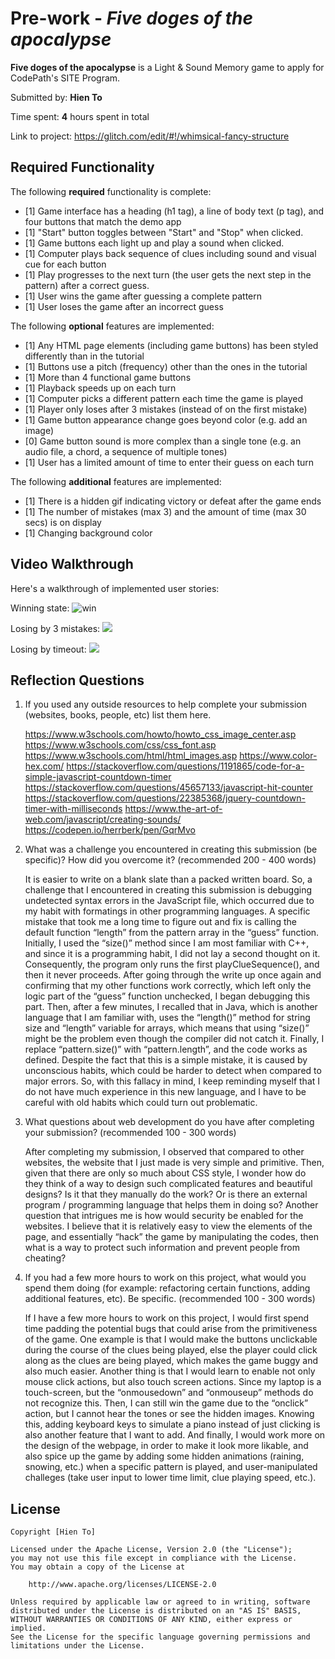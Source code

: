 # Pre-work - _Five doges of the apocalypse_

**Five doges of the apocalypse** is a Light & Sound Memory game to apply for CodePath's SITE Program.

Submitted by: **Hien To**

Time spent: **4** hours spent in total

Link to project: https://glitch.com/edit/#!/whimsical-fancy-structure

## Required Functionality

The following **required** functionality is complete:

- [1] Game interface has a heading (h1 tag), a line of body text (p tag), and four buttons that match the demo app
- [1] "Start" button toggles between "Start" and "Stop" when clicked.
- [1] Game buttons each light up and play a sound when clicked.
- [1] Computer plays back sequence of clues including sound and visual cue for each button
- [1] Play progresses to the next turn (the user gets the next step in the pattern) after a correct guess.
- [1] User wins the game after guessing a complete pattern
- [1] User loses the game after an incorrect guess

The following **optional** features are implemented:

- [1] Any HTML page elements (including game buttons) has been styled differently than in the tutorial
- [1] Buttons use a pitch (frequency) other than the ones in the tutorial
- [1] More than 4 functional game buttons
- [1] Playback speeds up on each turn
- [1] Computer picks a different pattern each time the game is played
- [1] Player only loses after 3 mistakes (instead of on the first mistake)
- [1] Game button appearance change goes beyond color (e.g. add an image)
- [0] Game button sound is more complex than a single tone (e.g. an audio file, a chord, a sequence of multiple tones)
- [1] User has a limited amount of time to enter their guess on each turn

The following **additional** features are implemented:

- [1] There is a hidden gif indicating victory or defeat after the game ends
- [1] The number of mistakes (max 3) and the amount of time (max 30 secs) is on display
- [1] Changing background color

## Video Walkthrough

Here's a walkthrough of implemented user stories:

Winning state:
![win](https://i.imgur.com/A6WbByd.gif)

Losing by 3 mistakes:
<img src="https://cdn.glitch.com/4ae94571-8cd8-489f-85f9-6c466bfc5720%2Fmistake.gif?v=1616542101824">

Losing by timeout:
<img src="https://cdn.glitch.com/4ae94571-8cd8-489f-85f9-6c466bfc5720%2Ftimeout.gif?v=1616542108646">

## Reflection Questions

1. If you used any outside resources to help complete your submission (websites, books, people, etc) list them here.

   https://www.w3schools.com/howto/howto_css_image_center.asp
   https://www.w3schools.com/css/css_font.asp
   https://www.w3schools.com/html/html_images.asp
   https://www.color-hex.com/
   https://stackoverflow.com/questions/1191865/code-for-a-simple-javascript-countdown-timer
   https://stackoverflow.com/questions/45657133/javascript-hit-counter
   https://stackoverflow.com/questions/22385368/jquery-countdown-timer-with-milliseconds
   https://www.the-art-of-web.com/javascript/creating-sounds/
   https://codepen.io/herrberk/pen/GqrMvo
   

2. What was a challenge you encountered in creating this submission (be specific)? How did you overcome it? (recommended 200 - 400 words)
   
   It is easier to write on a blank slate than a packed written board. So, a challenge that I encountered in creating this submission is debugging 
   undetected syntax errors in the JavaScript file, which occurred due to my habit with formatings in other programming languages. A specific mistake 
   that took me a long time to figure out and fix is calling the default function “length” from the pattern array in the “guess” function. Initially, 
   I used the “size()” method since I am most familiar with C++, and since it is a programming habit, I did not lay a second thought on it. Consequently, 
   the program only runs the first playClueSequence(), and then it never proceeds. After going through the write up once again and confirming that my 
   other functions work correctly, which left only the logic part of the “guess” function unchecked, I began debugging this part. Then, after a few minutes, 
   I recalled that in Java, which is another language that I am familiar with, uses the “length()” method for string size and “length” variable for arrays, 
   which means that using “size()” might be the problem even though the compiler did not catch it. Finally, I replace “pattern.size()” with “pattern.length”, 
   and the code works as defined. Despite the fact that this is a simple mistake, it is caused by unconscious habits, which could be harder to detect when 
   compared to major errors. So, with this fallacy in mind, I keep reminding myself that I do not have much experience in this new language, and I have to 
   be careful with old habits which could turn out problematic.

3) What questions about web development do you have after completing your submission? (recommended 100 - 300 words)

   After completing my submission, I observed that compared to other websites, the website that I just made is very simple and primitive. Then, given that 
   there are only so much about CSS style, I wonder how do they think of a way to design such complicated features and beautiful designs? Is it that they 
   manually do the work? Or is there an external program / programming language that helps them in doing so? Another question that intrigues me is how would 
   security be enabled for the websites. I believe that it is relatively easy to view the elements of the page, and essentially “hack” the game by manipulating 
   the codes, then what is a way to protect such information and prevent people from cheating? 

4. If you had a few more hours to work on this project, what would you spend them doing (for example: refactoring certain functions, adding additional features, etc). Be specific. (recommended 100 - 300 words)

   If I have a few more hours to work on this project, I would first spend time padding the potential bugs that could arise from the primitiveness of the game. 
   One example is that I would make the buttons unclickable during the course of the clues being played, else the player could click along as the clues are being 
   played, which makes the game buggy and also much easier. Another thing is that I would learn to enable not only mouse click actions, but also touch screen actions. 
   Since my laptop is a touch-screen, but the “onmousedown” and “onmouseup” methods do not recognize this. Then, I can still win the game due to the “onclick” action, 
   but I cannot hear the tones or see the hidden images. Knowing this, adding keyboard keys to simulate a piano instead of just clicking is also another feature that 
   I want to add. And finally, I would work more on the design of the webpage, in order to make it look more likable, and also spice up the game by adding some hidden 
   animations (raining, snowing, etc.) when a specific pattern is played, and user-manipulated challeges (take user input to lower time limit, clue playing speed, etc.). 

## License

    Copyright [Hien To]

    Licensed under the Apache License, Version 2.0 (the "License");
    you may not use this file except in compliance with the License.
    You may obtain a copy of the License at

        http://www.apache.org/licenses/LICENSE-2.0

    Unless required by applicable law or agreed to in writing, software
    distributed under the License is distributed on an "AS IS" BASIS,
    WITHOUT WARRANTIES OR CONDITIONS OF ANY KIND, either express or implied.
    See the License for the specific language governing permissions and
    limitations under the License.
